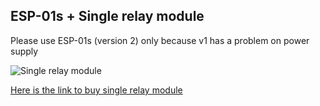 ## ESP-01s + Single relay module
Please use ESP-01s (version 2) only because v1 has a problem on power supply

![Single relay module](https://gd.lnwfile.com/xbuij8.jpg "single relay")

[Here is the link to buy single relay module](https://shopee.co.th/esp-8266-5-v-wifi-%E0%B9%82%E0%B8%A1%E0%B8%94%E0%B8%B9%E0%B8%A5%E0%B8%AA%E0%B8%A7%E0%B8%B4%E0%B8%97%E0%B8%8A%E0%B9%8C%E0%B8%84%E0%B8%A7%E0%B8%9A%E0%B8%84%E0%B8%B8%E0%B8%A1%E0%B8%A3%E0%B8%B0%E0%B8%A2%E0%B8%B0%E0%B9%84%E0%B8%81%E0%B8%A5-app-esp---01-i.59553004.1293725825?gclid=Cj0KCQjwwr32BRD4ARIsAAJNf_1gldGdGwilZScAe4UjgWSv9v3tFYgVEWWck9sJIEi86Fs0ZOLWF5gaAlZFEALw_wcB)
